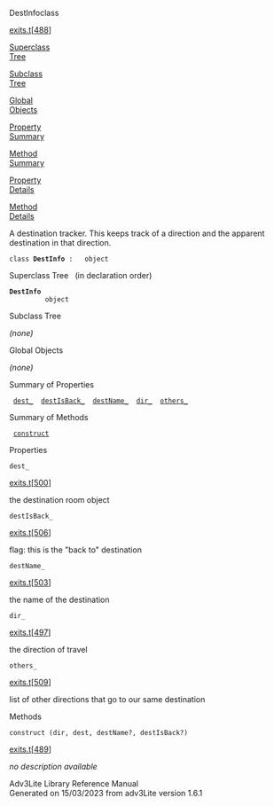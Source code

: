 ---
---
<span class="title">DestInfo</span><span class="type">class</span>

[exits.t](../file/exits.t.html)\[[488](../source/exits.t.html#488)\]

[Superclass  
Tree](#_SuperClassTree_)

[Subclass  
Tree](#_SubClassTree_)

[Global  
Objects](#_ObjectSummary_)

[Property  
Summary](#_PropSummary_)

[Method  
Summary](#_MethodSummary_)

[Property  
Details](#_Properties_)

[Method  
Details](#_Methods_)

<div class="fdesc">

A destination tracker. This keeps track of a direction and the apparent
destination in that direction.

`class `**`DestInfo`**` :   object`

</div>

<span id="_SuperClassTree_"></span>

<div class="mjhd">

<span class="hdln">Superclass Tree</span>   (in declaration order)

</div>

**`DestInfo`**  
`         object`  
<span id="_SubClassTree_"></span>

<div class="mjhd">

<span class="hdln">Subclass Tree</span>  

</div>

*(none)* <span id="_ObjectSummary_"></span>

<div class="mjhd">

<span class="hdln">Global Objects</span>  

</div>

*(none)* <span id="_PropSummary_"></span>

<div class="mjhd">

<span class="hdln">Summary of Properties</span>  

</div>

` `[`dest_`](#dest_)`  `[`destIsBack_`](#destIsBack_)`  `[`destName_`](#destName_)`  `[`dir_`](#dir_)`  `[`others_`](#others_)`  `

<span id="_MethodSummary_"></span>

<div class="mjhd">

<span class="hdln">Summary of Methods</span>  

</div>

` `[`construct`](#construct)`  `

<span id="_Properties_"></span>

<div class="mjhd">

<span class="hdln">Properties</span>  

</div>

<span id="dest_"></span>

`dest_`

[exits.t](../file/exits.t.html)\[[500](../source/exits.t.html#500)\]

<div class="desc">

the destination room object

</div>

<span id="destIsBack_"></span>

`destIsBack_`

[exits.t](../file/exits.t.html)\[[506](../source/exits.t.html#506)\]

<div class="desc">

flag: this is the "back to" destination

</div>

<span id="destName_"></span>

`destName_`

[exits.t](../file/exits.t.html)\[[503](../source/exits.t.html#503)\]

<div class="desc">

the name of the destination

</div>

<span id="dir_"></span>

`dir_`

[exits.t](../file/exits.t.html)\[[497](../source/exits.t.html#497)\]

<div class="desc">

the direction of travel

</div>

<span id="others_"></span>

`others_`

[exits.t](../file/exits.t.html)\[[509](../source/exits.t.html#509)\]

<div class="desc">

list of other directions that go to our same destination

</div>

<span id="_Methods_"></span>

<div class="mjhd">

<span class="hdln">Methods</span>  

</div>

<span id="construct"></span>

`construct (dir, dest, destName?, destIsBack?)`

[exits.t](../file/exits.t.html)\[[489](../source/exits.t.html#489)\]

<div class="desc">

*no description available*

</div>

<div class="ftr">

Adv3Lite Library Reference Manual  
Generated on 15/03/2023 from adv3Lite version 1.6.1

</div>
